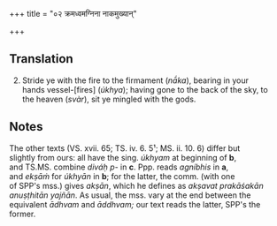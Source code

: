 +++
title = "०२ क्रमध्वमग्निना नाकमुख्यान्"

+++
## Translation
2. Stride ye with the fire to the firmament (*nā́ka*), bearing in your  
hands vessel-\[fires\] (*úkhya*); having gone to the back of the sky, to  
the heaven (*svàr*), sit ye mingled with the gods.

## Notes
The other texts (VS. xvii. 65; TS. iv. 6. 5¹; MS. ii. 10. 6) differ but  
slightly from ours: all have the sing. *úkhyam* at beginning of **b**,  
and TS.MS. combine *diváḥ p-* in **c**. Ppp. reads *agníbhis* in **a**,  
and *ekṣāṁ* for *úkhyān* in **b**; for the latter, the comm. (with one  
of SPP's mss.) gives *akṣān*, which he defines as *akṣavat prakāśakān  
anuṣṭhitān yajñān*. As usual, the mss. vary at the end between the  
equivalent *ādhvam* and *āddhvam;* our text reads the latter, SPP's the  
former.
